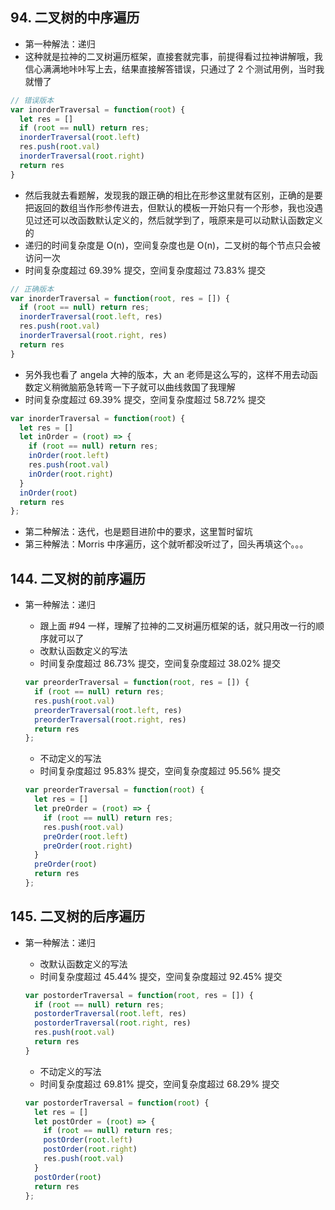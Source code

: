 ## 94. 二叉树的中序遍历

* 第一种解法：递归
* 这种就是拉神的二叉树遍历框架，直接套就完事，前提得看过拉神讲解哦，我信心满满地咔咔写上去，结果直接解答错误，只通过了 2 个测试用例，当时我就懵了

```js
// 错误版本
var inorderTraversal = function(root) {
  let res = []
  if (root == null) return res;
  inorderTraversal(root.left)
  res.push(root.val)
  inorderTraversal(root.right)
  return res
}
```

* 然后我就去看题解，发现我的跟正确的相比在形参这里就有区别，正确的是要把返回的数组当作形参传进去，但默认的模板一开始只有一个形参，我也没遇见过还可以改函数默认定义的，然后就学到了，哦原来是可以动默认函数定义的
* 递归的时间复杂度是 O(n)，空间复杂度也是 O(n)，二叉树的每个节点只会被访问一次
* 时间复杂度超过 69.39% 提交，空间复杂度超过 73.83% 提交

```js
// 正确版本
var inorderTraversal = function(root, res = []) {
  if (root == null) return res;
  inorderTraversal(root.left, res)
  res.push(root.val)
  inorderTraversal(root.right, res)
  return res
}
```

* 另外我也看了 angela 大神的版本，大 an 老师是这么写的，这样不用去动函数定义稍微脑筋急转弯一下子就可以曲线救国了我理解
* 时间复杂度超过 69.39% 提交，空间复杂度超过 58.72% 提交

```js
var inorderTraversal = function(root) {
  let res = []
  let inOrder = (root) => {
    if (root == null) return res;
    inOrder(root.left)
    res.push(root.val)
    inOrder(root.right)  
  }
  inOrder(root)
  return res
};
```

* 第二种解法：迭代，也是题目进阶中的要求，这里暂时留坑
* 第三种解法：Morris 中序遍历，这个就听都没听过了，回头再填这个。。。

## 144. 二叉树的前序遍历

* 第一种解法：递归

  * 跟上面 #94 一样，理解了拉神的二叉树遍历框架的话，就只用改一行的顺序就可以了
  * 改默认函数定义的写法
  * 时间复杂度超过 86.73% 提交，空间复杂度超过 38.02% 提交

  ```js
  var preorderTraversal = function(root, res = []) {
    if (root == null) return res;
    res.push(root.val)
    preorderTraversal(root.left, res)
    preorderTraversal(root.right, res)
    return res
  };
  ```

  * 不动定义的写法
  * 时间复杂度超过 95.83% 提交，空间复杂度超过 95.56% 提交

  ```js
  var preorderTraversal = function(root) {
    let res = []
    let preOrder = (root) => {
      if (root == null) return res;
      res.push(root.val)
      preOrder(root.left)
      preOrder(root.right)  
    }
    preOrder(root)
    return res
  };
  ```

## 145. 二叉树的后序遍历

* 第一种解法：递归

  * 改默认函数定义的写法
  * 时间复杂度超过 45.44% 提交，空间复杂度超过 92.45% 提交

  ```js
  var postorderTraversal = function(root, res = []) {
    if (root == null) return res;
    postorderTraversal(root.left, res)
    postorderTraversal(root.right, res)
    res.push(root.val)
    return res
  }
  ```

  * 不动定义的写法
  * 时间复杂度超过 69.81% 提交，空间复杂度超过 68.29% 提交

  ```js
  var postorderTraversal = function(root) {
    let res = []
    let postOrder = (root) => {
      if (root == null) return res;
      postOrder(root.left)
      postOrder(root.right)  
      res.push(root.val)
    }
    postOrder(root)
    return res
  };
  ```
